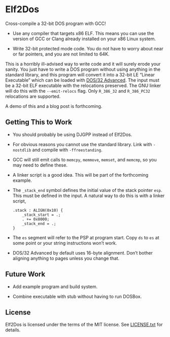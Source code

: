 # Elf2Dos

Cross-compile a 32-bit DOS program with GCC!

- Use any compiler that targets x86 ELF. This means you can use the version of GCC or Clang already installed on your x86 Linux system.

- Write 32-bit protected mode code. You do not have to worry about near or far pointers, and you are not limited to 64K.

This is a horribly ill-advised way to write code and it will surely erode your sanity. You just have to write a DOS program without using anything in the standard library, and this program will convert it into a 32-bit LE “Linear Executable” which can be loaded with [DOS/32 Advanced][dos32a]. The input must be a 32-bit ELF executable with the relocations preserved. The GNU linker will do this with the `--emit-relocs` flag. Only `R_386_32` and `R_386_PC32` relocations are supported.

[dos32a]: http://dos32a.narechk.net/index_en.html

A demo of this and a blog post is forthcoming.

## Getting This to Work

- You should probably be using DJGPP instead of Elf2Dos.

- For obvious reasons you cannot use the standard library. Link with `-nostdlib` and compile with `-ffreestanding`.

- GCC will still emit calls to `memcpy`, `memmove`, `memset`, and `memcmp`, so you may need to define these.

- A linker script is a good idea. This will be part of the forthcoming example.

- The `_stack_end` symbol defines the initial value of the stack pointer `esp`. This must be defined in the input. A natural way to do this is with a linker script,

  ```
  .stack : ALIGN(0x10) {
      _stack_start = .;
      . += 0x8000;
      _stack_end = .;
  }
  ```

- The `es` segment will refer to the PSP at program start. Copy `ds` to `es` at some point or your string instructions won’t work.

- DOS/32 Advanced by default uses 16-byte alignment. Don’t bother aligning anything to pages unless you change that.

## Future Work

- Add example program and build system.

- Combine executable with stub without having to run DOSBox.

## License

Elf2Dos is licensed under the terms of the MIT license. See [LICENSE.txt](LICENSE.txt) for details.

